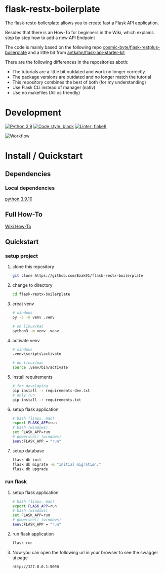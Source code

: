 # flask-restx-boilerplate

The flask-restx-boilerplate allows you to create fast a Flask API application.

Besides that there is an How-To for beginners in the Wiki, which explains step by step how to add a new API Endpoint

The code is mainly based on the following repo [cosmic-byte/flask-restplus-boilerplate](https://github.com/cosmic-byte/flask-restplus-boilerplate) and a little bit from
[antkahn/flask-api-starter-kit](https://github.com/antkahn/flask-api-starter-kit)

There are the following differences in the repositories aboth:

- The tutorials are a little bit outdated and work no longer correctly
- The package versions are outdated and no longer match the tutorial
- This repository combines the best of both (for my understanding)
- Use Flask CLI instead of manager (nativ)
- Use no makefiles (All os friendly)

# Development

[![Python 3.9](https://img.shields.io/badge/python-3.9.10-blue.svg)](https://www.python.org/downloads/release/python-360/)
[![Code style: black](https://img.shields.io/badge/code%20style-black-blue.svg)](https://github.com/psf/black)
[![Linter: flake8](https://img.shields.io/badge/code%20style-flake8-blue.svg)](https://github.com/PyCQA/flake8)

![Workflow](https://github.com/Ezak91/flask-restx-boilerplate/actions/workflows/flake8.yml/badge.svg)

# Install / Quickstart

## Dependencies

### Local dependencies

[python 3.9.10](https://www.python.org)

## Full How-To

[Wiki How-To](https://github.com/Ezak91/flask-restx-boilerplate/wiki#how-to)

## Quickstart

### setup project

1. clone this repository

   ```bash
   git clone https://github.com/Ezak91/flask-restx-boilerplate
   ```

1. change to directory

   ```bash
   cd flask-restx-boilerplate
   ```

1. creat venv

   ```bash
   # windows
   py -3 -m venv .venv

   # on linux/mac
   python3 -m venv .venv
   ```

1. activate venv

   ```bash
   # windows
   .venv\scripts\activate

   # on linux/mac
   source .venv/bin/activate
   ```

1. install requirements

   ```bash
   # for developing
   pip install -r requirements-dev.txt
   # only run
   pip install -r requirements.txt
   ```

1. setup flask application

   ```bash
   # bash (linux, mac)
   export FLASK_APP=run
   # bash (windows)
   set FLASK_APP=run
   # powershell (windows)
   $env:FLASK_APP = "run"
   ```

1. setup database

   ```bash
   flask db init
   flask db migrate -m "Initial migration."
   flask db upgrade
   ```

### run flask

1. setup flask application

   ```bash
   # bash (linux, mac)
   export FLASK_APP=run
   # bash (windows)
   set FLASK_APP=run
   # powershell (windows)
   $env:FLASK_APP = "run"
   ```

1. run flask application

   ```bash
   flask run
   ```
   
1. Now you can open the following url in your browser to see the swagger ui page

   ```
   http://127.0.0.1:5000
   ```
